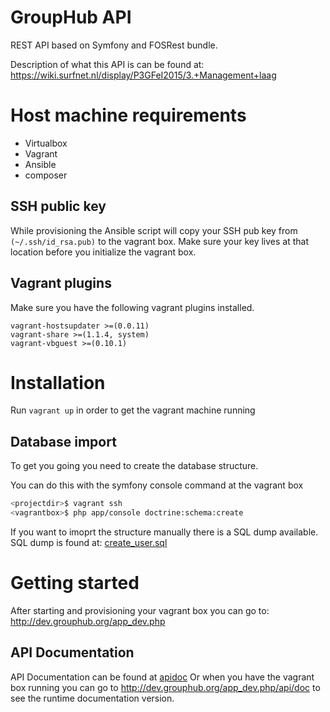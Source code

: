 # GroupHub API
REST API based on Symfony and FOSRest bundle.

Description of what this API is can be found at:
<https://wiki.surfnet.nl/display/P3GFeI2015/3.+Management+laag>

# Host machine requirements

 - Virtualbox
 - Vagrant
 - Ansible
 - composer

## SSH public key
While provisioning the Ansible script will copy your SSH pub key from `(~/.ssh/id_rsa.pub)` to the vagrant box.
Make sure your key lives at that location before you initialize the vagrant box.

## Vagrant plugins
Make sure you have the following vagrant plugins installed.

    vagrant-hostsupdater >=(0.0.11)
    vagrant-share >=(1.1.4, system)
    vagrant-vbguest >=(0.10.1)

# Installation
Run `vagrant up` in order to get the vagrant machine running

## Database import
To get you going you need to create the database structure.

You can do this with the symfony console command at the vagrant box

```sh
<projectdir>$ vagrant ssh
<vagrantbox>$ php app/console doctrine:schema:create
```
If you want to imoprt the structure manually there is a SQL dump available.
SQL dump is found at: [create_user.sql](https://github.com/mroest/grouphub.api/blob/master/docs/create_user.sql)

# Getting started
After starting and provisioning your vagrant box you can go to:
<http://dev.grouphub.org/app_dev.php>

## API Documentation
API Documentation can be found at [apidoc](https://github.com/mroest/grouphub.api/blob/master/docs/apidoc.html)
Or when you have the vagrant box running you can go to <http://dev.grouphub.org/app_dev.php/api/doc> to see the
runtime documentation version.